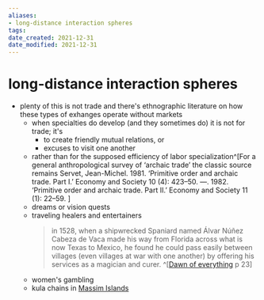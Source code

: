 ```yaml
---
aliases: 
- long-distance interaction spheres
tags: 
date_created: 2021-12-31
date_modified: 2021-12-31
---
```


# long-distance interaction spheres

- plenty of this is not trade and there's ethnographic literature on how these types of exhanges operate without markets
	- when specialties do develop (and they sometimes do) it is not for trade; it's
		- to create friendly mutual relations, or
		- excuses to visit one another
	- rather than for the supposed efficiency of labor specialization^[For a general anthropological survey of ‘archaic trade’ the classic source remains Servet, Jean-Michel. 1981. ‘Primitive order and archaic trade. Part I.’ Economy and Society 10 (4): 423–50. —. 1982. ‘Primitive order and archaic trade. Part II.’ Economy and Society 11 (1): 22–59. ]
	- dreams or vision quests
	- traveling healers and entertainers
		>  in 1528, when a shipwrecked Spaniard named Álvar Núñez Cabeza de Vaca made his way from Florida across what is now Texas to Mexico, he found he could pass easily between villages (even villages at war with one another) by offering his services as a magician and curer. ^[[Dawn of everything](dawn_of_everything_graeber_wengrow.md) p 23]
	- women's gambling
	- kula chains in [Massim Islands](massim_islands.md)
